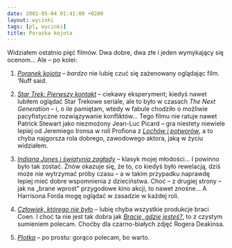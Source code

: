 ```yaml
---
date: 2002-05-04 01:41:00 +0200
layout: wycinki
tags: [pl, wycinki]
title: Porażka kojota
---
```


Widziałem ostatnio pięć filmów. Dwa dobre, dwa złe i jeden wymykający się ocenom… Ale – po kolei:

1. <cite>[Poranek kojota](http://filmweb.pl/aa=8790,fbinfo.xml '…na filmweb.pl')</cite> – _bardzo_ nie lubię czuć się zażenowany oglądając film. ’Nuff said.

2. <cite>[Star Trek: Pierwszy kontakt](http://imdb.com/Title?0117731 'Resistance is Futile')</cite> – ciekawy eksperyment; kiedyś nawet lubiłem oglądać Star Trekowe seriale, ale to było w czasach <cite>The Next Generation</cite> – i, o ile pamiętam, wtedy w fabule chodziło o możliwie pacyfistyczne rozwiązywanie konfliktów… Tego filmu nie ratuje nawet Patrick Stewart jako niezmożony Jean-Luc Picard – gra niestety niewiele lepiej od Jeremiego Ironsa w roli Profiona z <cite>[Lochów i potworów](http://imdb.com/Title?0190374 'This is no game')</cite>, a to chyba najgorsza rola dobrego, zawodowego aktora, jaką w życiu widziałem.

3. <cite>[Indiana Jones i świątynia zagłady](http://imdb.com/Title?0087469 'If adventure has a name… it must be Indiana Jones')</cite> – klasyk mojej młodości… I powinno było tak zostać. Znów okazuje się, że to, co kiedyś było rewelacją, dziś może nie wytrzymać próby czasu – a w takim przypadku naprawdę lepiej mieć dobre wspomnienia z dzieciństwa. Choć – z drugiej strony – jak na „brane wprost” przygodowe kino akcji, to nawet znośne… A Harrisona Forda mogę oglądać w zasadzie w każdej roli.

4. <cite>[Człowiek, którego nie było](http://imdb.com/Title?0243133 '„The Man Who Wasn’t There” na imdb.com')</cite> – lubię chyba wszystkie produkcje braci Coen. I choć ta nie jest tak dobra jak <cite>[Bracie, gdzie jesteś?](http://imdb.com/Title?0190590 'They have a plan, but not a clue')</cite>, to z czystym sumieniem polecam. Choćby dla czarno-białych zdjęć Rogera Deakinsa.

5. <cite>[Plotka](http://imdb.com/Title?0243493 '„Le placard” na imdb.com')</cite> – po prostu: gorąco polecam, bo warto.
